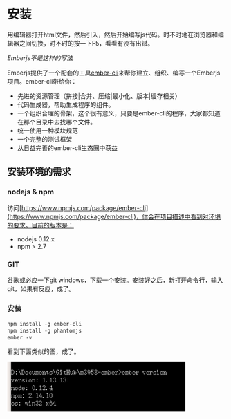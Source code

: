 # 安装

用编辑器打开html文件，然后引入<script type="text/javascript" src="./js/xx-framwork.js"></script>，然后开始编写js代码。时不时地在浏览器和编辑器之间切换，时不时的按一下F5，看看有没有出错。

_Emberjs不是这样的写法_

Emberjs提供了一个配套的工具[ember-cli](http://www.ember-cli.com/)来帮你建立、组织、编写一个Emberjs项目。ember-cli带给你：

* 先进的资源管理（拼接|合并、压缩|最小化、版本|缓存相关）
* 代码生成器，帮助生成程序的组件。
* 一个组织合理的骨架，这个很有意义，只要是ember-cli的程序，大家都知道在那个目录中去找哪个文件。
* 统一使用一种模块规范
* 一个完整的测试框架
* 从日益完善的ember-cli生态圈中获益

## 安装环境的需求

### nodejs & npm

访问[https://www.npmjs.com/package/ember-cli](https://www.npmjs.com/package/ember-cli)，你会在项目描述中看到对环境的要求。目前的版本是：

* nodejs 0.12.x
* npm > 2.7

### GIT

谷歌或必应一下git windows，下载一个安装。安装好之后，新打开命令行，输入git，如果有反应，成了。


### 安装

```shell
npm install -g ember-cli
npm install -g phantomjs
ember -v
```

看到下面类似的图，成了。

![ember -v result][ember-v]

[ember-v]:https://raw.githubusercontent.com/jianglibo/emberjs-guide-chinese/master/common/images/ember-v-result.png "执行ember -v的输出结果"
